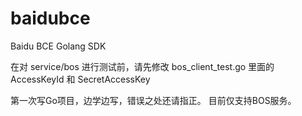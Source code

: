 # baidubce
Baidu BCE Golang SDK

在对 service/bos 进行测试前，请先修改 bos_client_test.go 里面的 AccessKeyId 和 SecretAccessKey

第一次写Go项目，边学边写，错误之处还请指正。
目前仅支持BOS服务。
